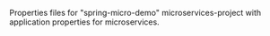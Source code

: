 Properties files for "spring-micro-demo" microservices-project with application properties for microservices.
